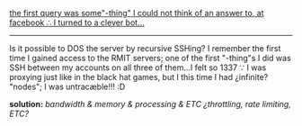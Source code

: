 [the first query was some"-thing" I could not think of an answer to, at facebook ∴ I turned to a clever bot...](https://web.archive.org/web/20171215213422/http://www.cleverbot.com/conv/201712152037/WXAZK9KMAG_You-re-not-going-to-go-on-an-exploded-whale-fast-are-you)
<hr>
Is it possible to DOS the server by recursive SSHing? I remember the first time I gained access to the RMIT servers; one of the first "-thing"s I did was SSH between my accounts on all three of them...I felt so 1337 ∵ I was proxying just like in the black hat games, but I this time I had ¿infinite? "nodes"; I was untracæble!!! :D

**solution:** *bandwidth & memory & processing & ETC ¿throttling, rate limiting, ETC?*

